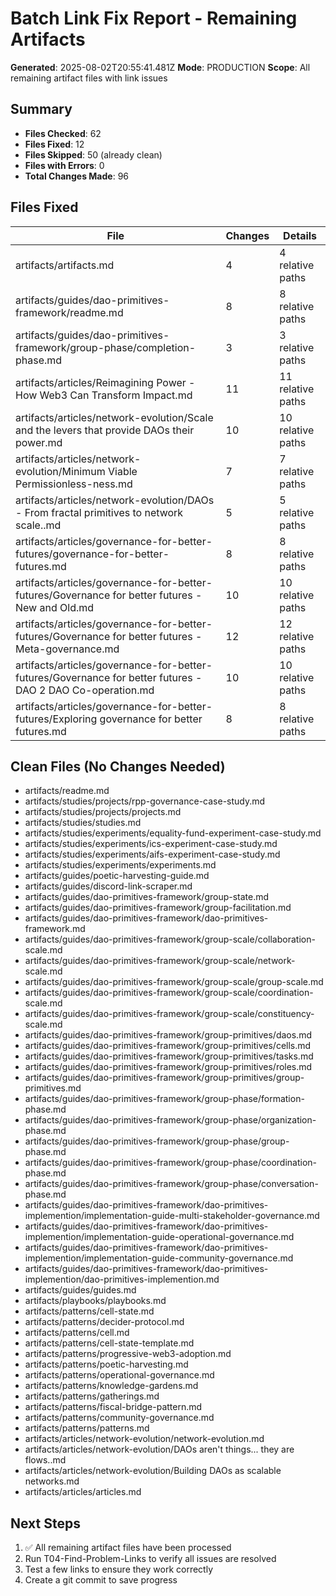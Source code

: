 # Batch Link Fix Report - Remaining Artifacts

**Generated**: 2025-08-02T20:55:41.481Z
**Mode**: PRODUCTION
**Scope**: All remaining artifact files with link issues

## Summary

- **Files Checked**: 62
- **Files Fixed**: 12
- **Files Skipped**: 50 (already clean)
- **Files with Errors**: 0
- **Total Changes Made**: 96

## Files Fixed

| File | Changes | Details |
|------|---------|----------|
| artifacts/artifacts.md | 4 | 4 relative paths |
| artifacts/guides/dao-primitives-framework/readme.md | 8 | 8 relative paths |
| artifacts/guides/dao-primitives-framework/group-phase/completion-phase.md | 3 | 3 relative paths |
| artifacts/articles/Reimagining Power - How Web3 Can Transform Impact.md | 11 | 11 relative paths |
| artifacts/articles/network-evolution/Scale and the levers that provide DAOs their power.md | 10 | 10 relative paths |
| artifacts/articles/network-evolution/Minimum Viable Permissionless-ness.md | 7 | 7 relative paths |
| artifacts/articles/network-evolution/DAOs - From fractal primitives to network scale..md | 5 | 5 relative paths |
| artifacts/articles/governance-for-better-futures/governance-for-better-futures.md | 8 | 8 relative paths |
| artifacts/articles/governance-for-better-futures/Governance for better futures - New and Old.md | 10 | 10 relative paths |
| artifacts/articles/governance-for-better-futures/Governance for better futures - Meta-governance.md | 12 | 12 relative paths |
| artifacts/articles/governance-for-better-futures/Governance for better futures - DAO 2 DAO Co-operation.md | 10 | 10 relative paths |
| artifacts/articles/governance-for-better-futures/Exploring governance for better futures.md | 8 | 8 relative paths |

## Clean Files (No Changes Needed)

- artifacts/readme.md
- artifacts/studies/projects/rpp-governance-case-study.md
- artifacts/studies/projects/projects.md
- artifacts/studies/studies.md
- artifacts/studies/experiments/equality-fund-experiment-case-study.md
- artifacts/studies/experiments/ics-experiment-case-study.md
- artifacts/studies/experiments/aifs-experiment-case-study.md
- artifacts/studies/experiments/experiments.md
- artifacts/guides/poetic-harvesting-guide.md
- artifacts/guides/discord-link-scraper.md
- artifacts/guides/dao-primitives-framework/group-state.md
- artifacts/guides/dao-primitives-framework/group-facilitation.md
- artifacts/guides/dao-primitives-framework/dao-primitives-framework.md
- artifacts/guides/dao-primitives-framework/group-scale/collaboration-scale.md
- artifacts/guides/dao-primitives-framework/group-scale/network-scale.md
- artifacts/guides/dao-primitives-framework/group-scale/group-scale.md
- artifacts/guides/dao-primitives-framework/group-scale/coordination-scale.md
- artifacts/guides/dao-primitives-framework/group-scale/constituency-scale.md
- artifacts/guides/dao-primitives-framework/group-primitives/daos.md
- artifacts/guides/dao-primitives-framework/group-primitives/cells.md
- artifacts/guides/dao-primitives-framework/group-primitives/tasks.md
- artifacts/guides/dao-primitives-framework/group-primitives/roles.md
- artifacts/guides/dao-primitives-framework/group-primitives/group-primitives.md
- artifacts/guides/dao-primitives-framework/group-phase/formation-phase.md
- artifacts/guides/dao-primitives-framework/group-phase/organization-phase.md
- artifacts/guides/dao-primitives-framework/group-phase/group-phase.md
- artifacts/guides/dao-primitives-framework/group-phase/coordination-phase.md
- artifacts/guides/dao-primitives-framework/group-phase/conversation-phase.md
- artifacts/guides/dao-primitives-framework/dao-primitives-implemention/implementation-guide-multi-stakeholder-governance.md
- artifacts/guides/dao-primitives-framework/dao-primitives-implemention/implementation-guide-operational-governance.md
- artifacts/guides/dao-primitives-framework/dao-primitives-implemention/implementation-guide-community-governance.md
- artifacts/guides/dao-primitives-framework/dao-primitives-implemention/dao-primitives-implemention.md
- artifacts/guides/guides.md
- artifacts/playbooks/playbooks.md
- artifacts/patterns/cell-state.md
- artifacts/patterns/decider-protocol.md
- artifacts/patterns/cell.md
- artifacts/patterns/cell-state-template.md
- artifacts/patterns/progressive-web3-adoption.md
- artifacts/patterns/poetic-harvesting.md
- artifacts/patterns/operational-governance.md
- artifacts/patterns/knowledge-gardens.md
- artifacts/patterns/gatherings.md
- artifacts/patterns/fiscal-bridge-pattern.md
- artifacts/patterns/community-governance.md
- artifacts/patterns/patterns.md
- artifacts/articles/network-evolution/network-evolution.md
- artifacts/articles/network-evolution/DAOs aren't things... they are flows..md
- artifacts/articles/network-evolution/Building DAOs as scalable networks.md
- artifacts/articles/articles.md

## Next Steps

1. ✅ All remaining artifact files have been processed
2. Run T04-Find-Problem-Links to verify all issues are resolved
3. Test a few links to ensure they work correctly
4. Create a git commit to save progress
